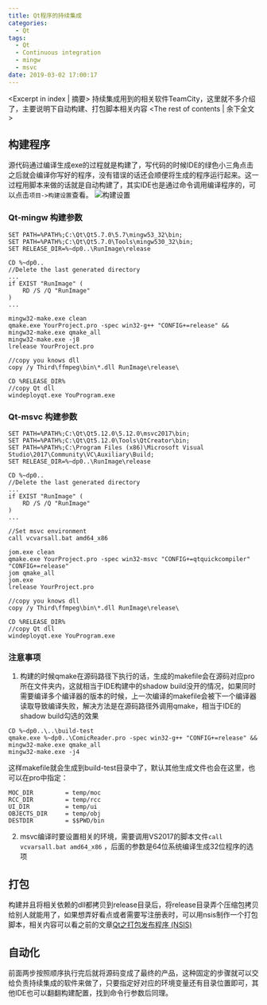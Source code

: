 ```yaml
---
title: Qt程序的持续集成
categories:
  - Qt
tags:
  - Qt
  - Continuous integration
  - mingw
  - msvc
date: 2019-03-02 17:00:17
---
```


<Excerpt in index | 摘要> 
持续集成用到的相关软件TeamCity，这里就不多介绍了，主要说明下自动构建、打包脚本相关内容 <!-- more -->
<The rest of contents | 余下全文>

## 构建程序
源代码通过编译生成exe的过程就是构建了，写代码的时候IDE的绿色小三角点击之后就会编译你写好的程序，没有错误的话还会顺便将生成的程序运行起来。这一过程用脚本来做的话就是自动构建了，其实IDE也是通过命令调用编译程序的，可以点击`项目->构建设置`查看。
![构建设置](https://cdn.jsdelivr.net/gh/Longxr/PicStored/blog/Continuous-integration-of-Qt-programs_01.png)


### Qt-mingw 构建参数
```
SET PATH=%PATH%;C:\Qt\Qt5.7.0\5.7\mingw53_32\bin;
SET PATH=%PATH%;C:\Qt\Qt5.7.0\Tools\mingw530_32\bin;
SET RELEASE_DIR=%~dp0..\RunImage\release

CD %~dp0..
//Delete the last generated directory
...
if EXIST "RunImage" (
	RD /S /Q "RunImage"
)
...

mingw32-make.exe clean
qmake.exe YourProject.pro -spec win32-g++ "CONFIG+=release" && mingw32-make.exe qmake_all
mingw32-make.exe -j8
lrelease YourProject.pro

//copy you knows dll
copy /y Third\ffmpeg\bin\*.dll RunImage\release\

CD %RELEASE_DIR%
//copy Qt dll
windeployqt.exe YouProgram.exe 
```

### Qt-msvc 构建参数
```
SET PATH=%PATH%;C:\Qt\Qt5.12.0\5.12.0\msvc2017\bin;
SET PATH=%PATH%;C:\Qt\Qt5.12.0\Tools\QtCreator\bin;
SET PATH=%PATH%;C:\Program Files (x86)\Microsoft Visual Studio\2017\Community\VC\Auxiliary\Build;
SET RELEASE_DIR=%~dp0..\RunImage\release

CD %~dp0..
//Delete the last generated directory
...
if EXIST "RunImage" (
	RD /S /Q "RunImage"
)
...

//Set msvc environment
call vcvarsall.bat amd64_x86

jom.exe clean
qmake.exe YourProject.pro -spec win32-msvc "CONFIG+=qtquickcompiler" "CONFIG+=release"
jom qmake_all
jom.exe
lrelease YourProject.pro

//copy you knows dll
copy /y Third\ffmpeg\bin\*.dll RunImage\release\

CD %RELEASE_DIR%
//copy Qt dll
windeployqt.exe YouProgram.exe 
```

### 注意事项
1. 构建的时候qmake在源码路径下执行的话，生成的makefile会在源码对应pro所在文件夹内，这就相当于IDE构建中的shadow build没开的情况，如果同时需要编译多个编译器的版本的时候，上一次编译的makefile会被下一个编译器读取导致编译失败，解决方法是在源码路径外调用qmake，相当于IDE的shadow build勾选的效果
```
CD %~dp0..\..\build-test
qmake.exe %~dp0..\ComicReader.pro -spec win32-g++ "CONFIG+=release" && mingw32-make.exe qmake_all
mingw32-make.exe -j4
```
这样makefile就会生成到build-test目录中了，默认其他生成文件也会在这里，也可以在pro中指定：
```
MOC_DIR         = temp/moc
RCC_DIR         = temp/rcc
UI_DIR          = temp/ui
OBJECTS_DIR     = temp/obj
DESTDIR         = $$PWD/bin
```
2. msvc编译时要设置相关的环境，需要调用VS2017的脚本文件`call vcvarsall.bat amd64_x86` ，后面的参数是64位系统编译生成32位程序的选项

## 打包
构建并且将相关依赖的dll都拷贝到release目录后，将release目录弄个压缩包拷贝给别人就能用了，如果想弄好看点或者需要写注册表时，可以用nsis制作一个打包脚本，相关内容可以看之前的文章[Qt之打包发布程序 (NSIS)](https://www.jianshu.com/p/138606e34997)

## 自动化
前面两步按照顺序执行完后就将源码变成了最终的产品，这种固定的步骤就可以交给负责持续集成的软件来做了，只要指定好对应的环境变量还有目录位置即可，其他IDE也可以翻翻构建配置，找到命令行参数后同理。
